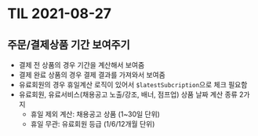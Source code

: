 # TIL 2021-08-27

## 주문/결제상품 기간 보여주기

- 결제 전 상품의 경우 기간을 계산해서 보여줌
- 결제 완료 상품의 경우 결제 결과를 가져와서 보여줌
- 유료회원의 경우 휴일계산 로직이 있어서 `$latestSubcription`으로 체크 필요함
- 유료회원, 유료서비스(채용공고 노출/강조, 배너, 점프업) 상품 날짜 계산 종류 2가지
  - 휴일 제외 계산: 채용공고 상품 (1~30일 단위)
  - 휴일 무관: 유료회원 등급 (1/6/12개월 단위)
